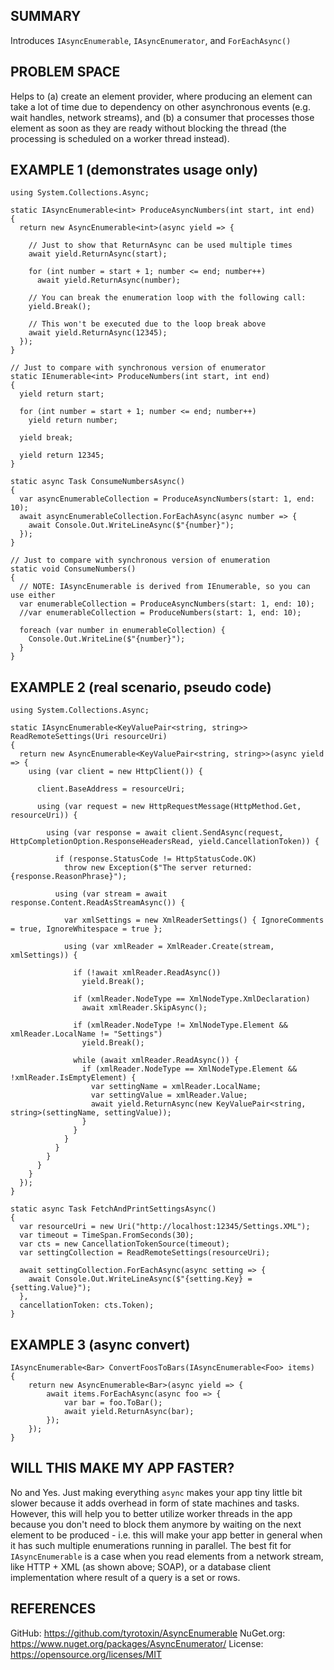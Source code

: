 ## SUMMARY

Introduces `IAsyncEnumerable`, `IAsyncEnumerator`, and `ForEachAsync()`


## PROBLEM SPACE

Helps to (a) create an element provider, where producing an element can take a lot of time
due to dependency on other asynchronous events (e.g. wait handles, network streams), and
(b) a consumer that processes those element as soon as they are ready without blocking
the thread (the processing is scheduled on a worker thread instead).


## EXAMPLE 1 (demonstrates usage only)

    using System.Collections.Async;

    static IAsyncEnumerable<int> ProduceAsyncNumbers(int start, int end)
    {
      return new AsyncEnumerable<int>(async yield => {

        // Just to show that ReturnAsync can be used multiple times
        await yield.ReturnAsync(start);

        for (int number = start + 1; number <= end; number++)
          await yield.ReturnAsync(number);

        // You can break the enumeration loop with the following call:
        yield.Break();

        // This won't be executed due to the loop break above
        await yield.ReturnAsync(12345);
      });
    }

    // Just to compare with synchronous version of enumerator
    static IEnumerable<int> ProduceNumbers(int start, int end)
    {
      yield return start;

      for (int number = start + 1; number <= end; number++)
        yield return number;

      yield break;

      yield return 12345;
    }

    static async Task ConsumeNumbersAsync()
    {
      var asyncEnumerableCollection = ProduceAsyncNumbers(start: 1, end: 10);
      await asyncEnumerableCollection.ForEachAsync(async number => {
        await Console.Out.WriteLineAsync($"{number}");
      });
    }

    // Just to compare with synchronous version of enumeration
    static void ConsumeNumbers()
    {
      // NOTE: IAsyncEnumerable is derived from IEnumerable, so you can use either
      var enumerableCollection = ProduceAsyncNumbers(start: 1, end: 10);
      //var enumerableCollection = ProduceNumbers(start: 1, end: 10);

      foreach (var number in enumerableCollection) {
        Console.Out.WriteLine($"{number}");
      }
    }


## EXAMPLE 2 (real scenario, pseudo code)

    using System.Collections.Async;

    static IAsyncEnumerable<KeyValuePair<string, string>> ReadRemoteSettings(Uri resourceUri)
    {
      return new AsyncEnumerable<KeyValuePair<string, string>>(async yield => {
        using (var client = new HttpClient()) {

          client.BaseAddress = resourceUri;

          using (var request = new HttpRequestMessage(HttpMethod.Get, resourceUri)) {

            using (var response = await client.SendAsync(request, HttpCompletionOption.ResponseHeadersRead, yield.CancellationToken)) {

              if (response.StatusCode != HttpStatusCode.OK)
                throw new Exception($"The server returned: {response.ReasonPhrase}");

              using (var stream = await response.Content.ReadAsStreamAsync()) {

                var xmlSettings = new XmlReaderSettings() { IgnoreComments = true, IgnoreWhitespace = true };

                using (var xmlReader = XmlReader.Create(stream, xmlSettings)) {

                  if (!await xmlReader.ReadAsync())
                    yield.Break();

                  if (xmlReader.NodeType == XmlNodeType.XmlDeclaration)
                    await xmlReader.SkipAsync();

                  if (xmlReader.NodeType != XmlNodeType.Element && xmlReader.LocalName != "Settings")
                    yield.Break();

                  while (await xmlReader.ReadAsync()) {
                    if (xmlReader.NodeType == XmlNodeType.Element && !xmlReader.IsEmptyElement) {
                      var settingName = xmlReader.LocalName;
                      var settingValue = xmlReader.Value;
                      await yield.ReturnAsync(new KeyValuePair<string, string>(settingName, settingValue));
                    }
                  }
                }
              }
            }
          }
        }
      });
    }

    static async Task FetchAndPrintSettingsAsync()
    {
      var resourceUri = new Uri("http://localhost:12345/Settings.XML");
      var timeout = TimeSpan.FromSeconds(30);
      var cts = new CancellationTokenSource(timeout);
      var settingCollection = ReadRemoteSettings(resourceUri);

      await settingCollection.ForEachAsync(async setting => {
        await Console.Out.WriteLineAsync($"{setting.Key} = {setting.Value}");
      },
      cancellationToken: cts.Token);
    }


## EXAMPLE 3 (async convert)

    IAsyncEnumerable<Bar> ConvertFoosToBars(IAsyncEnumerable<Foo> items)
    {
        return new AsyncEnumerable<Bar>(async yield => {
            await items.ForEachAsync(async foo => {
                var bar = foo.ToBar();
                await yield.ReturnAsync(bar);
            });
        });
    }

## WILL THIS MAKE MY APP FASTER?

No and Yes. Just making everything `async` makes your app tiny little bit slower because it
adds overhead in form of state machines and tasks. However, this will help you to better
utilize worker threads in the app because you don't need to block them anymore by waiting
on the next element to be produced - i.e. this will make your app better in general when it
has such multiple enumerations running in parallel. The best fit for `IAsyncEnumerable` is a
case when you read elements from a network stream, like HTTP + XML (as shown above; SOAP),
or a database client implementation where result of a query is a set or rows.


## REFERENCES

GitHub: https://github.com/tyrotoxin/AsyncEnumerable
NuGet.org: https://www.nuget.org/packages/AsyncEnumerator/
License: https://opensource.org/licenses/MIT